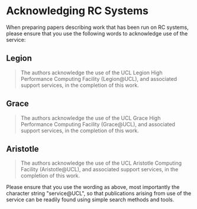 ---
---

# Acknowledging RC Systems

When preparing papers describing work that has been run on RC systems, please ensure that you use the following words to acknowledge use of the service:

## Legion

> The authors acknowledge the use of the UCL Legion High Performance Computing Facility (Legion@UCL), and associated support services, in the completion of this work.

## Grace

> The authors acknowledge the use of the UCL Grace High Performance Computing Facility (Grace@UCL), and associated support services, in the completion of this work.

## Aristotle

> The authors acknowledge the use of the UCL Aristotle Computing Facility (Aristotle@UCL), and associated support services, in the completion of this work.


Please ensure that you use the wording as above, most importantly the character string "service@UCL", so that publications arising from use of the service can be readily found using simple search methods and tools.

